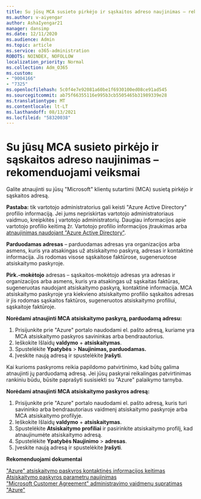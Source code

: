 ```yaml
---
title: Su jūsų MCA susieto pirkėjo ir sąskaitos adreso naujinimas – rekomenduojami veiksmai
ms.author: v-aiyengar
author: AshaIyengar21
manager: dansimp
ms.date: 12/11/2020
ms.audience: Admin
ms.topic: article
ms.service: o365-administration
ROBOTS: NOINDEX, NOFOLLOW
localization_priority: Normal
ms.collection: Adm_O365
ms.custom:
- "9004166"
- "7325"
ms.openlocfilehash: 5c0f4e7e92081a60be1f6930100ed08ce91ad545
ms.sourcegitcommit: ab75f66355116e995b3cb5505465b31989339e28
ms.translationtype: MT
ms.contentlocale: lt-LT
ms.lasthandoff: 08/13/2021
ms.locfileid: "58320038"
---
```

# <a name="update-sold-to-and-bill-to-address-associated-to-your-mca---recommended-steps"></a>Su jūsų MCA susieto pirkėjo ir sąskaitos adreso naujinimas – rekomenduojami veiksmai

Galite atnaujinti su jūsų "Microsoft" klientų sutartimi (MCA) susietą pirkėjo ir sąskaitos adresą. 

**Pastaba:** tik vartotojo administratorius gali keisti "Azure Active Directory" profilio informaciją. Jei jums nepriskirtas vartotojo administratoriaus vaidmuo, kreipkitės į vartotojo administratorių. Daugiau informacijos apie vartotojo profilio keitimą žr. Vartotojo profilio informacijos įtraukimas arba [atnaujinimas naudojant "Azure Active Directory"](https://docs.microsoft.com/azure/active-directory/fundamentals/active-directory-users-profile-azure-portal).

**Parduodamas adresas** – parduodamas adresas yra organizacijos arba asmens, kuris yra atsakingas už atsiskaitymo paskyrą, adresas ir kontaktinė informacija. Jis rodomas visose sąskaitose faktūrose, sugeneruotose atsiskaitymo paskyroje.

**Pirk.-mokėtojo** adresas – sąskaitos-mokėtojo adresas yra adresas ir organizacijos arba asmens, kuris yra atsakingas už sąskaitas faktūras, sugeneruotas naudojant atsiskaitymo paskyrą, kontaktinė informacija. MCA atsiskaitymo paskyroje yra kiekvieno atsiskaitymo profilio sąskaitos adresas ir jis rodomas sąskaitos faktūros, sugeneruotos atsiskaitymo profiliui, sąskaitoje faktūroje.

**Norėdami atnaujinti MCA atsiskaitymo paskyrą, parduodamą adresu:**

1. Prisijunkite prie "Azure" portalo naudodami el. pašto adresą, kuriame yra MCA atsiskaitymo paskyros savininkas arba bendraautorius.
1. Ieškokite Išlaidų **valdymo**  +  **atsiskaitymas**.
1. Spustelėkite **Ypatybės**  >  **Naujinimas, parduodamas.**
1. Įveskite naują adresą ir spustelėkite **Įrašyti**.

Kai kurioms paskyroms reikia papildomo patvirtinimo, kad būtų galima atnaujinti jų parduodamą adresą. Jei jūsų paskyrai reikalingas patvirtinimas rankiniu būdu, būsite paprašyti susisiekti su "Azure" palaikymo tarnyba.

**Norėdami atnaujinti MCA atsiskaitymo paskyros adresą:** 

1. Prisijunkite prie "Azure" portalo naudodami el. pašto adresą, kuris turi savininko arba bendraautoriaus vaidmenį atsiskaitymo paskyroje arba MCA atsiskaitymo profilyje.
1. Ieškokite Išlaidų **valdymo**  +  **atsiskaitymas**.
1. Spustelėkite **Atsiskaitymo profiliai** ir pasirinkite atsiskaitymo profilį, kad atnaujinumėte atsiskaitymo adresą.
1. Spustelėkite **Ypatybės Naujinimo**  >  **adresas**.
1. Įveskite naują adresą ir spustelėkite **Įrašyti**.

**Rekomenduojami dokumentai**

["Azure" atsiskaitymo paskyros kontaktinės informacijos keitimas](https://docs.microsoft.com/azure/cost-management-billing/manage/change-azure-account-profile)   
[Atsiskaitymo paskyros parametrų naujinimas](https://docs.microsoft.com/microsoft-store/update-microsoft-store-for-business-account-settings)  
["Microsoft Customer Agreement" administravimo vaidmenų supratimas "Azure"](https://docs.microsoft.com/azure/cost-management-billing/manage/understand-mca-roles)